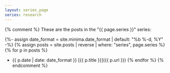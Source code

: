 ```yaml
---
layout: series_page
series: research
---
```

{% comment %}
These are the posts in the "{{ page.series }}" series:

{%- assign date_format = site.minima.date_format | default: "%b %-d, %Y" -%}
{% assign posts = site.posts
    | reverse
    | where: "series", page.series %}
{% for p in posts %}
- {{ p.date | date: date_format }} [{{ p.title }}]({{ p.url }})
{% endfor %}
{% endcomment %}

